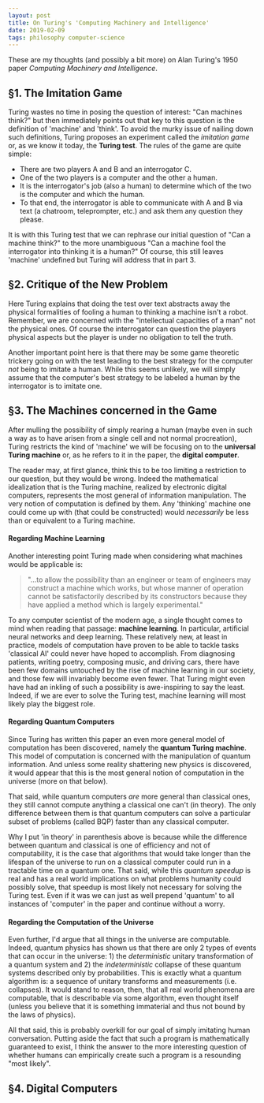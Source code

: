 ```yaml
---
layout: post
title: On Turing's 'Computing Machinery and Intelligence'
date: 2019-02-09
tags: philosophy computer-science
---
```

These are my thoughts (and possibly a bit more) on Alan Turing's 1950 paper *Computing Machinery and Intelligence*.

## §1. The Imitation Game
Turing wastes no time in posing the question of interest: "Can machines think?" but then immediately points out that key to this question is the definition of 'machine' and 'think'. To avoid the murky issue of nailing down such definitions, Turing proposes an experiment called the *imitation game* or, as we know it today, the **Turing test**. The rules of the game are quite simple:

- There are two players A and B and an interrogator C.
- One of the two players is a computer and the other a human.
- It is the interrogator's job (also a human) to determine which of the two is the computer and which the human.
- To that end, the interrogator is able to communicate with A and B via text (a chatroom, teleprompter, etc.) and ask them any question they please.

It is with this Turing test that we can rephrase our initial question of "Can a machine think?" to the more unambiguous "Can a machine fool the interrogator into thinking it is a human?" Of course, this still leaves 'machine' undefined but Turing will address that in part 3.

## §2. Critique of the New Problem
Here Turing explains that doing the test over text abstracts away the physical formalities of fooling a human to thinking a machine isn't a robot. Remember, we are concerned with the "intellectual capacities of a man" not the physical ones. Of course the interrogator can question the players physical aspects but the player is under no obligation to tell the truth.

Another important point here is that there may be some game theoretic trickery going on with the test leading to the best strategy for the computer *not* being to imitate a human. While this seems unlikely, we will simply assume that the computer's best strategy to be labeled a human by the interrogator is to imitate one.

## §3. The Machines concerned in the Game
After mulling the possibility of simply rearing a human (maybe even in such a way as to have arisen from a single cell and not normal procreation), Turing restricts the kind of 'machine' we will be focusing on to the **universal Turing machine** or, as he refers to it in the paper, the **digital computer**.

The reader may, at first glance, think this to be too limiting a restriction to our question, but they would be wrong. Indeed the mathematical idealization that is the Turing machine, realized by electronic digital computers, represents the most general of information manipulation. The very notion of computation is defined by them. Any 'thinking' machine one could come up with (that could be constructed) would *necessarily* be less than or equivalent to a Turing machine.

#### Regarding Machine Learning
Another interesting point Turing made when considering what machines would be applicable is:

> "...to allow the possibility than an engineer or team of engineers may construct a machine which works, but whose manner of operation cannot be satisfactorily described by its constructors because they have applied a method which is largely experimental."

To any computer scientist of the modern age, a single thought comes to mind when reading that passage: **machine learning**. In particular, artificial neural networks and deep learning. These relatively new, at least in practice, models of computation have proven to be able to tackle tasks 'classical AI' could never have hoped to accomplish. From diagnosing patients, writing poetry, composing music, and driving cars, there have been few domains untouched by the rise of machine learning in our society, and those few will invariably become even fewer. That Turing might even have had an inkling of such a possibility is awe-inspiring to say the least. Indeed, if we are ever to solve the Turing test, machine learning will most likely play the biggest role.

#### Regarding Quantum Computers
Since Turing has written this paper an even more general model of computation has been discovered, namely the **quantum Turing machine**. This model of computation is concerned with the manipulation of quantum information. And unless some reality shattering new physics is discovered, it would appear that this is the most general notion of computation in the universe (more on that below).

That said, while quantum computers *are* more general than classical ones, they still cannot compute anything a classical one can't (in theory). The only difference between them is that quantum computers can solve a particular subset of problems (called BQP) faster than any classical computer.

Why I put 'in theory' in parenthesis above is because while the difference between quantum and classical is one of efficiency and not of computability, it is the case that algorithms that would take longer than the lifespan of the universe to run on a classical computer could run in a tractable time on a quantum one. That said, while this *quantum speedup* is real and has a real world implications on what problems humanity could possibly solve, that speedup is most likely not necessary for solving the Turing test. Even if it was we can just as well prepend 'quantum' to all instances of 'computer' in the paper and continue without a worry.

#### Regarding the Computation of the Universe
Even further, I'd argue that all things in the universe are computable. Indeed, quantum physics has shown us that there are only 2 types of events that can occur in the universe: 1) the *deterministic* unitary transformation of a quantum system and 2) the *indeterministic* collapse of these quantum systems described only by probabilities. This is exactly what a quantum algorithm is: a sequence of unitary transforms and measurements (i.e. collapses). It would stand to reason, then, that all real world phenomena are computable, that is describable via some algorithm, even thought itself (unless you believe that it is something immaterial and thus not bound by the laws of physics).

All that said, this is probably overkill for our goal of simply imitating human conversation. Putting aside the fact that such a program is mathematically guaranteed to exist, I think the answer to the more interesting question of whether humans can empirically create such a program is a resounding "most likely".

## §4. Digital Computers
